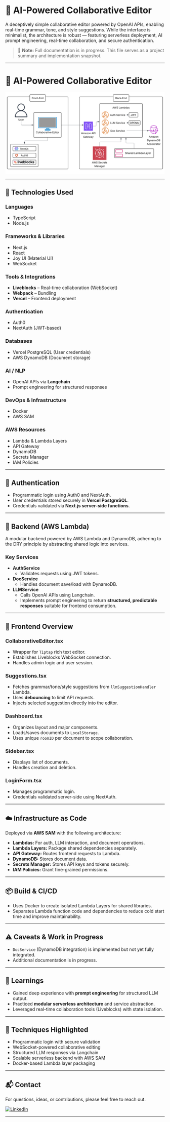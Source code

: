 # 📝 AI-Powered Collaborative Editor

A deceptively simple collaborative editor powered by OpenAI APIs, enabling real-time grammar, tone, and style suggestions. While the interface is minimalist, the architecture is robust — featuring serverless deployment, AI prompt engineering, real-time collaboration, and secure authentication.

> 📘 **Note:** Full documentation is in progress. This file serves as a project summary and implementation snapshot.

---

# 🧱 AI-Powered Collaborative Editor

![Architecture Diagram](./ArchitectureDiagram.png) <!-- Replace with actual path to your diagram -->

---

## 🚀 Technologies Used

### Languages
- TypeScript
- Node.js

### Frameworks & Libraries
- Next.js
- React
- Joy UI (Material UI)
- WebSocket

### Tools & Integrations
- **Liveblocks** – Real-time collaboration (WebSocket)
- **Webpack** – Bundling
- **Vercel** – Frontend deployment

### Authentication
- Auth0
- NextAuth (JWT-based)

### Databases
- Vercel PostgreSQL (User credentials)
- AWS DynamoDB (Document storage)

### AI / NLP
- OpenAI APIs via **Langchain**
- Prompt engineering for structured responses

### DevOps & Infrastructure
- Docker
- AWS SAM

### AWS Resources
- Lambda & Lambda Layers
- API Gateway
- DynamoDB
- Secrets Manager
- IAM Policies

---

## 🔐 Authentication

- Programmatic login using Auth0 and NextAuth.
- User credentials stored securely in **Vercel PostgreSQL**.
- Credentials validated via **Next.js server-side functions**.

---

## 🧠 Backend (AWS Lambda)

A modular backend powered by AWS Lambda and DynamoDB, adhering to the DRY principle by abstracting shared logic into services.

### Key Services

- **AuthService**
  - Validates requests using JWT tokens.
- **DocService**
  - Handles document save/load with DynamoDB.
- **LLMService**
  - Calls OpenAI APIs using Langchain.
  - Implements prompt engineering to return **structured, predictable responses** suitable for frontend consumption.

---

## 🎨 Frontend Overview

### CollaborativeEditor.tsx
- Wrapper for `Tiptap` rich text editor.
- Establishes Liveblocks WebSocket connection.
- Handles admin logic and user session.

### Suggestions.tsx
- Fetches grammar/tone/style suggestions from `llmSuggestionHandler` Lambda.
- Uses **debouncing** to limit API requests.
- Injects selected suggestion directly into the editor.

### Dashboard.tsx
- Organizes layout and major components.
- Loads/saves documents to `LocalStorage`.
- Uses unique `roomID` per document to scope collaboration.

### Sidebar.tsx
- Displays list of documents.
- Handles creation and deletion.

### LoginForm.tsx
- Manages programmatic login.
- Credentials validated server-side using NextAuth.

---

## ☁️ Infrastructure as Code

Deployed via **AWS SAM** with the following architecture:

- **Lambdas:** For auth, LLM interaction, and document operations.
- **Lambda Layers:** Package shared dependencies separately.
- **API Gateway:** Routes frontend requests to Lambda.
- **DynamoDB:** Stores document data.
- **Secrets Manager:** Stores API keys and tokens securely.
- **IAM Policies:** Grant fine-grained permissions.

---

## 📦 Build & CI/CD

- Uses Docker to create isolated Lambda Layers for shared libraries.
- Separates Lambda function code and dependencies to reduce cold start time and improve maintainability.

---

## ⚠️ Caveats & Work in Progress

- `DocService` (DynamoDB integration) is implemented but not yet fully integrated.
- Additional documentation is in progress.

---

## 🧠 Learnings

- Gained deep experience with **prompt engineering** for structured LLM output.
- Practiced **modular serverless architecture** and service abstraction.
- Leveraged real-time collaboration tools (Liveblocks) with state isolation.

---

## 📌 Techniques Highlighted

- Programmatic login with secure validation
- WebSocket-powered collaborative editing
- Structured LLM responses via Langchain
- Scalable serverless backend with AWS SAM
- Docker-based Lambda layer packaging

---


## 📬 Contact

For questions, ideas, or contributions, please feel free to reach out.

[![LinkedIn](https://img.shields.io/badge/LinkedIn-Profile-blue?logo=linkedin&logoColor=white&style=flat-square)](https://www.linkedin.com/in/sukhveersohi/)


---
